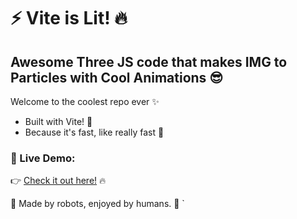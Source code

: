 # ⚡ Vite is Lit! 🔥

## Awesome Three JS code that makes IMG to Particles with Cool Animations 😎

Welcome to the coolest repo ever ✨

- Built with Vite! 🎉
- Because it's fast, like really fast 💨

### 🚀 Live Demo:

👉 [Check it out here!](https://img-to-particle.vercel.app) 🔥

🤖 Made by robots, enjoyed by humans. 🍕
`
